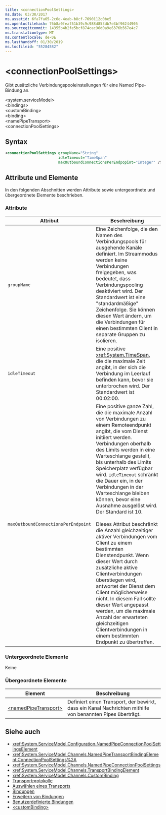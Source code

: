 ```yaml
---
title: <connectionPoolSettings>
ms.date: 03/30/2017
ms.assetid: 6fa7fa65-2c6e-4eab-b8cf-7690112c0be5
ms.openlocfilehash: 76b8a0feaf51b39c9c988d853db7e3bf96244905
ms.sourcegitcommit: 14355b4b2fe5bcf874cac96d0a9e6376b567e4c7
ms.translationtype: MT
ms.contentlocale: de-DE
ms.lasthandoff: 01/30/2019
ms.locfileid: "55284582"
---
```

# <a name="connectionpoolsettings"></a>\<connectionPoolSettings>
Gibt zusätzliche Verbindungspooleinstellungen für eine Named Pipe-Bindung an.  
  
 \<system.serviceModel>  
\<bindings>  
\<customBinding>  
\<binding>  
\<namePipeTransport>  
\<connectionPoolSettings>  
  
## <a name="syntax"></a>Syntax  
  
```xml  
<connectionPoolSettings groupName="String"
                        idleTimeout="TimeSpan"
                        maxOutboundConnectionsPerEndpopint="Integer" />
```  
  
## <a name="attributes-and-elements"></a>Attribute und Elemente  
 In den folgenden Abschnitten werden Attribute sowie untergeordnete und übergeordnete Elemente beschrieben.  
  
### <a name="attributes"></a>Attribute  
  
|Attribut|Beschreibung|  
|---------------|-----------------|  
|`groupName`|Eine Zeichenfolge, die den Namen des Verbindungspools für ausgehende Kanäle definiert. Im Streammodus werden keine Verbindungen freigegeben, was bedeutet, dass Verbindungspooling deaktiviert wird. Der Standardwert ist eine "standardmäßige" Zeichenfolge. Sie können diesen Wert ändern, um die Verbindungen für einen bestimmten Client in separate Gruppen zu isolieren.|  
|`idleTimeout`|Eine positive <xref:System.TimeSpan>, die die maximale Zeit angibt, in der sich die Verbindung im Leerlauf befinden kann, bevor sie unterbrochen wird. Der Standardwert ist 00:02:00.|  
|`maxOutboundConnectionsPerEndpoint`|Eine positive ganze Zahl, die die maximale Anzahl von Verbindungen zu einem Remoteendpunkt angibt, die vom Dienst initiiert werden. Verbindungen oberhalb des Limits werden in eine Warteschlange gestellt, bis unterhalb des Limits Speicherplatz verfügbar wird. `idleTimeout` schränkt die Dauer ein, in der Verbindungen in der Warteschlange bleiben können, bevor eine Ausnahme ausgelöst wird. Der Standard ist 10.<br /><br /> Dieses Attribut beschränkt die Anzahl gleichzeitiger aktiver Verbindungen vom Client zu einem bestimmten Dienstendpunkt. Wenn dieser Wert durch zusätzliche aktive Clientverbindungen überstiegen wird, antwortet der Dienst dem Client möglicherweise nicht. In diesem Fall sollte dieser Wert angepasst werden, um die maximale Anzahl der erwarteten gleichzeitigen Clientverbindungen in einem bestimmten Endpunkt zu übertreffen.|  
  
### <a name="child-elements"></a>Untergeordnete Elemente  
 Keine  
  
### <a name="parent-elements"></a>Übergeordnete Elemente  
  
|Element|Beschreibung|  
|-------------|-----------------|  
|[\<namedPipeTransport>](../../../../../docs/framework/configure-apps/file-schema/wcf/namedpipetransport.md)|Definiert einen Transport, der bewirkt, dass ein Kanal Nachrichten mithilfe von benannten Pipes überträgt.|  
  
## <a name="see-also"></a>Siehe auch
- <xref:System.ServiceModel.Configuration.NamedPipeConnectionPoolSettingsElement>
- <xref:System.ServiceModel.Channels.NamedPipeTransportBindingElement.ConnectionPoolSettings%2A>
- <xref:System.ServiceModel.Channels.NamedPipeConnectionPoolSettings>
- <xref:System.ServiceModel.Channels.TransportBindingElement>
- <xref:System.ServiceModel.Channels.CustomBinding>
- [Transportprotokolle](../../../../../docs/framework/wcf/feature-details/transports.md)
- [Auswählen eines Transports](../../../../../docs/framework/wcf/feature-details/choosing-a-transport.md)
- [Bindungen](../../../../../docs/framework/wcf/bindings.md)
- [Erweitern von Bindungen](../../../../../docs/framework/wcf/extending/extending-bindings.md)
- [Benutzerdefinierte Bindungen](../../../../../docs/framework/wcf/extending/custom-bindings.md)
- [\<customBinding>](../../../../../docs/framework/configure-apps/file-schema/wcf/custombinding.md)
